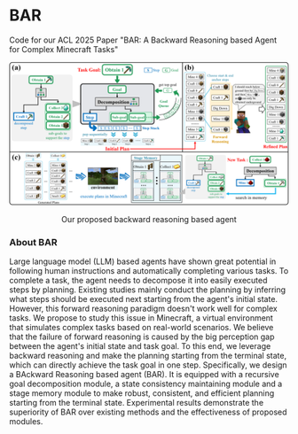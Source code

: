 # BAR
Code for our ACL 2025 Paper "BAR: A Backward Reasoning based Agent for Complex Minecraft Tasks"

![BAR](/imgs/method.png "BAR")

<p align="center">Our proposed backward reasoning based agent</p>

### About BAR
Large language model (LLM) based agents have shown great potential in following human instructions and automatically completing various tasks. To complete a task, the agent needs to decompose it into easily executed steps by planning.
Existing studies mainly conduct the planning by inferring what steps should be executed next starting from the agent's initial state. However, this forward reasoning paradigm doesn't work well for complex tasks.
We propose to study this issue in Minecraft, a virtual environment that simulates complex tasks based on real-world scenarios. We believe that the failure of forward reasoning is caused by the big perception gap between the agent's initial state and task goal. 
To this end, we leverage backward reasoning and make the planning starting from the terminal state, which can directly achieve the task goal in one step. Specifically, we design a BAckward Reasoning based agent (BAR). It is equipped with a recursive goal decomposition module, a state consistency maintaining module and a stage memory module to make robust, consistent, and efficient planning starting from the terminal state. Experimental results demonstrate the superiority of BAR over existing methods and the effectiveness of proposed modules.
